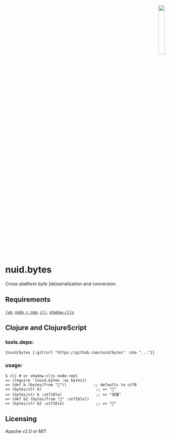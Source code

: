 <p align="right"><a href="https://nuid.io"><img src="https://nuid.io/svg/logo.svg" width="20%"></a></p>

# nuid.bytes

Cross-platform byte (de)serialization and conversion.

## Requirements

[`jvm`](https://www.java.com/en/download/), [`node + npm`](https://nodejs.org/en/download/), [`clj`](https://clojure.org/guides/getting_started), [`shadow-cljs`](https://shadow-cljs.github.io/docs/UsersGuide.html#_installation)

## Clojure and ClojureScript

### tools.deps:

`{nuid/bytes {:git/url "https://github.com/nuid/bytes" :sha "..."}}`

### usage:

```
$ clj # or shadow-cljs node-repl
=> (require '[nuid.bytes :as bytes])
=> (def b (bytes/from "🐴"))            ;; defaults to utf8
=> (bytes/str b)                        ;; => "🐴"
=> (bytes/str b :utf16le)               ;; => "鿰뒐"
=> (def b2 (bytes/from "🐴" :utf16le))
=> (bytes/str b2 :utf16le)              ;; => "🐴"
```

## Licensing

Apache v2.0 or MIT
